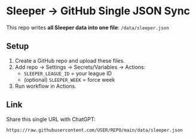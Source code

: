 # Sleeper → GitHub Single JSON Sync

This repo writes **all Sleeper data into one file**: `/data/sleeper.json`

## Setup
1. Create a GitHub repo and upload these files.
2. Add repo → Settings → Secrets/Variables → Actions:
   - `SLEEPER_LEAGUE_ID` = your league ID
   - (optional) `SLEEPER_WEEK` = force week
3. Run workflow in Actions.

## Link
Share this single URL with ChatGPT:
```
https://raw.githubusercontent.com/USER/REPO/main/data/sleeper.json
```
